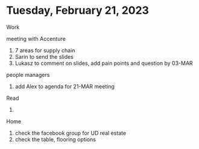 # Tuesday, February 21, 2023

Work

meeting with Accenture
1. 7 areas for supply chain
2. Sarin to send the slides
3. Lukasz to comment on slides, add pain points and question by 03-MAR

people managers
1. add Alex to agenda for 21-MAR meeting

Read

1. 

Home
1. check the facebook group for UD real estate
2. check the table, flooring options